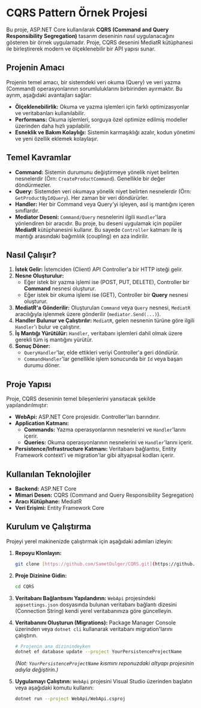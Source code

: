 # CQRS Pattern Örnek Projesi

Bu proje, ASP.NET Core kullanılarak **CQRS (Command and Query Responsibility Segregation)** tasarım deseninin nasıl uygulanacağını gösteren bir örnek uygulamadır. Proje, CQRS desenini MediatR kütüphanesi ile birleştirerek modern ve ölçeklenebilir bir API yapısı sunar.

## Projenin Amacı

Projenin temel amacı, bir sistemdeki veri okuma (Query) ve veri yazma (Command) operasyonlarının sorumluluklarını birbirinden ayırmaktır. Bu ayrım, aşağıdaki avantajları sağlar:

* **Ölçeklenebilirlik:** Okuma ve yazma işlemleri için farklı optimizasyonlar ve veritabanları kullanılabilir.
* **Performans:** Okuma işlemleri, sorguya özel optimize edilmiş modeller üzerinden daha hızlı yapılabilir.
* **Esneklik ve Bakım Kolaylığı:** Sistemin karmaşıklığı azalır, kodun yönetimi ve yeni özellik eklemek kolaylaşır.

## Temel Kavramlar

* **Command:** Sistemin durumunu değiştirmeye yönelik niyet belirten nesnelerdir (Örn: `CreateProductCommand`). Genellikle bir değer döndürmezler.
* **Query:** Sistemden veri okumaya yönelik niyet belirten nesnelerdir (Örn: `GetProductByIdQuery`). Her zaman bir veri döndürürler.
* **Handler:** Her bir Command veya Query'yi işleyen, asıl iş mantığını içeren sınıflardır.
* **Mediator Deseni:** `Command/Query` nesnelerini ilgili `Handler`'lara yönlendiren bir aracıdır. Bu proje, bu deseni uygulamak için popüler **MediatR** kütüphanesini kullanır. Bu sayede `Controller` katmanı ile iş mantığı arasındaki bağımlılık (coupling) en aza indirilir.

## Nasıl Çalışır?

1.  **İstek Gelir:** İstemciden (Client) API Controller'a bir HTTP isteği gelir.
2.  **Nesne Oluşturulur:**
    * Eğer istek bir yazma işlemi ise (POST, PUT, DELETE), Controller bir **Command** nesnesi oluşturur.
    * Eğer istek bir okuma işlemi ise (GET), Controller bir **Query** nesnesi oluşturur.
3.  **MediatR'a Gönderilir:** Oluşturulan `Command` veya `Query` nesnesi, `MediatR` aracılığıyla işlenmek üzere gönderilir (`mediator.Send(...)`).
4.  **Handler Bulunur ve Çalıştırılır:** `MediatR`, gelen nesnenin türüne göre ilgili `Handler`'ı bulur ve çalıştırır.
5.  **İş Mantığı Yürütülür:** `Handler`, veritabanı işlemleri dahil olmak üzere gerekli tüm iş mantığını yürütür.
6.  **Sonuç Döner:**
    * `QueryHandler`'lar, elde ettikleri veriyi Controller'a geri döndürür.
    * `CommandHandler`'lar genellikle işlem sonucunda bir `Id` veya başarı durumu döner.

## Proje Yapısı

Proje, CQRS deseninin temel bileşenlerini yansıtacak şekilde yapılandırılmıştır:

* **WebApi:** ASP.NET Core projesidir. Controller'ları barındırır.
* **Application Katmanı:**
    * **Commands:** Yazma operasyonlarının nesnelerini ve `Handler`'larını içerir.
    * **Queries:** Okuma operasyonlarının nesnelerini ve `Handler`'larını içerir.
* **Persistence/Infrastructure Katmanı:** Veritabanı bağlantısı, Entity Framework context'i ve migration'lar gibi altyapısal kodları içerir.

## Kullanılan Teknolojiler

* **Backend:** ASP.NET Core
* **Mimari Desen:** CQRS (Command and Query Responsibility Segregation)
* **Aracı Kütüphane:** MediatR
* **Veri Erişimi:** Entity Framework Core

## Kurulum ve Çalıştırma

Projeyi yerel makinenizde çalıştırmak için aşağıdaki adımları izleyin:

1.  **Repoyu Klonlayın:**
    ```sh
    git clone [https://github.com/SametDulger/CQRS.git](https://github.com/SametDulger/CQRS.git)
    ```

2.  **Proje Dizinine Gidin:**
    ```sh
    cd CQRS
    ```

3.  **Veritabanı Bağlantısını Yapılandırın:**
    `WebApi` projesindeki `appsettings.json` dosyasında bulunan veritabanı bağlantı dizesini (Connection String) kendi yerel veritabanınıza göre güncelleyin.

4.  **Veritabanını Oluşturun (Migrations):**
    Package Manager Console üzerinden veya `dotnet cli` kullanarak veritabanı migration'larını çalıştırın.
    ```sh
    # Projenin ana dizinindeyken
    dotnet ef database update --project YourPersistenceProjectName
    ```
    *(Not: `YourPersistenceProjectName` kısmını reponuzdaki altyapı projesinin adıyla değiştirin.)*

5.  **Uygulamayı Çalıştırın:**
    `WebApi` projesini Visual Studio üzerinden başlatın veya aşağıdaki komutu kullanın:
    ```sh
    dotnet run --project WebApi/WebApi.csproj
    ```
